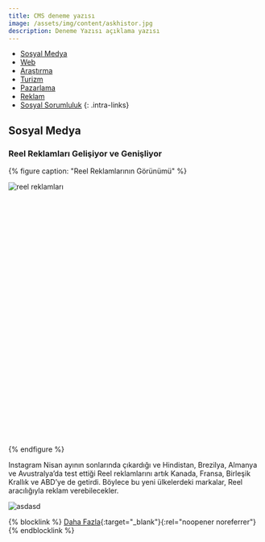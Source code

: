 ```yaml
---
title: CMS deneme yazısı
image: /assets/img/content/askhistor.jpg
description: Deneme Yazısı açıklama yazısı
---
```

* [Sosyal Medya](#sosyal-medya)
* [Web](#web)
* [Araştırma](#araştırma)
* [Turizm](#turizm)
* [Pazarlama](#pazarlama-ve-i̇ş-dünyası)
* [Reklam](#reklam-dünyası)
* [Sosyal Sorumluluk](#sosyal-sorumluluk-girişimleri)
  {: .intra-links}

## Sosyal Medya

### Reel Reklamları Gelişiyor ve Genişliyor

{% figure caption: "Reel Reklamlarının Görünümü" %}

<div class="ratio-box" style="padding-bottom: 100%">
<img alt="reel reklamları" class="lazyload" data-src="/assets/img/content/ig-reels-ads.jpg">
</div>
{% endfigure %}

Instagram Nisan ayının sonlarında çıkardığı ve Hindistan, Brezilya, Almanya ve Avustralya’da test ettiği Reel reklamlarını artık Kanada, Fransa, Birleşik Krallık ve ABD’ye de getirdi. Böylece bu yeni ülkelerdeki markalar, Reel aracılığıyla reklam verebilecekler.

![asdasd](/assets/img/content/Renault-Logo-history.jpg "asdasdasad")

{% blocklink %}
[Daha Fazla](https://www.socialmediatoday.com/news/instagram-expands-its-test-of-reels-ads-tomore-regions/601021/){:target="_blank"}{:rel="noopener noreferrer"}
{% endblocklink %}